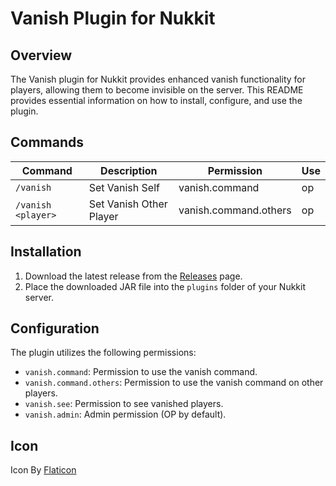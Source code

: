 # Vanish Plugin for Nukkit

## Overview

The Vanish plugin for Nukkit provides enhanced vanish functionality for players, allowing them to become invisible on the server. This README provides essential information on how to install, configure, and use the plugin.

## Commands
Command | Description | Permission | Use
--- | --- | --- | ---
`/vanish` | Set Vanish Self | vanish.command | op
`/vanish <player>` | Set Vanish Other Player | vanish.command.others | op

## Installation

1. Download the latest release from the [Releases](https://cloudburstmc.org/resources/vanish-nk.951) page.
2. Place the downloaded JAR file into the `plugins` folder of your Nukkit server.

## Configuration

The plugin utilizes the following permissions:

- `vanish.command`: Permission to use the vanish command.
- `vanish.command.others`: Permission to use the vanish command on other players.
- `vanish.see`: Permission to see vanished players.
- `vanish.admin`: Admin permission (OP by default).

## Icon

Icon By [Flaticon](https://www.flaticon.com)

